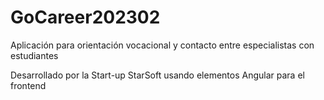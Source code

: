 # GoCareer202302

Aplicación para orientación vocacional y contacto entre especialistas con estudiantes

Desarrollado por la Start-up StarSoft usando elementos Angular para el frontend
